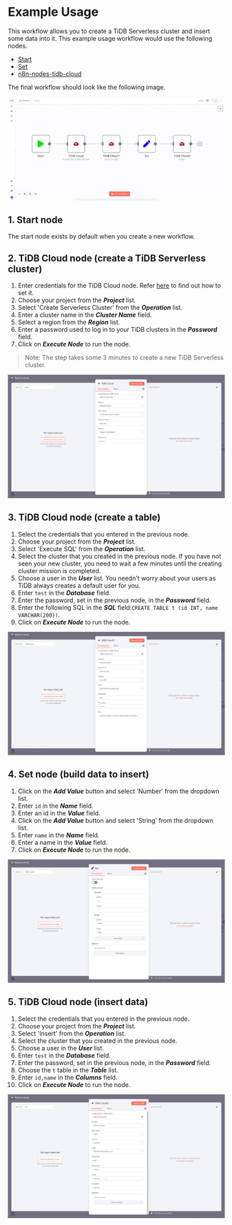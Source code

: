 # Example Usage

This workflow allows you to create a TiDB Serverless cluster and insert some data into it. This example usage workflow would use the following nodes.
- [Start](https://docs.n8n.io/integrations/builtin/core-nodes/n8n-nodes-base.start/)
- [Set](https://docs.n8n.io/integrations/builtin/core-nodes/n8n-nodes-base.set/)
- [n8n-nodes-tidb-cloud]()

The final workflow should look like the following image.

![A workflow with the TiDB Cloud node](/images/workflow.png)

## 1. Start node

The start node exists by default when you create a new workflow.


## 2. TiDB Cloud node (create a TiDB Serverless cluster)

1. Enter credentials for the TiDB Cloud node. Refer [here](/README.md#Credentials) to find out how to set it.
2. Choose your project from the ***Project*** list.
3. Select 'Create Serverless Cluster' from the ***Operation*** list.
4. Enter a cluster name in the ***Cluster Name*** field.
5. Select a region from the ***Region*** list.
6. Enter a password used to log in to your TiDB clusters in the ***Password*** field.
7. Click on ***Execute Node*** to run the node.

> Note: The step takes some 3 minutes to create a new TiDB Serverless cluster.

![Create a TiDB Serverless cluster](/images/create_serverless_cluster.png)

## 3. TiDB Cloud node (create a table)

1. Select the credentials that you entered in the previous node.
2. Choose your project from the ***Project*** list.
3. Select 'Execute SQL' from the ***Operation*** list.
4. Select the cluster that you created in the previous node. If you have not seen your new cluster, you need to wait a few minutes until the creating cluster mission is completed.
5. Choose a user in the ***User*** list. You needn't worry about your users as TiDB always creates a default user for you.
6. Enter `test` in the ***Database*** field.
7. Enter the password, set in the previous node, in the ***Password*** field.
8. Enter the following SQL in the ***SQL*** field:`CREATE TABLE t (id INT, name VARCHAR(200))`.
9. Click on ***Execute Node*** to run the node.

![Create a table](/images/create_table.png)

## 4. Set node (build data to insert)

1. Click on the ***Add Value*** button and select 'Number' from the dropdown list.
2. Enter `id` in the ***Name*** field.
3. Enter an id in the ***Value*** field.
4. Click on the ***Add Value*** button and select 'String' from the dropdown list.
5. Enter `name` in the ***Name*** field.
6. Enter a name in the ***Value*** field.
7. Click on ***Execute Node*** to run the node.

![Build data to insert](/images/set_data.png)

## 5. TiDB Cloud node (insert data)

1. Select the credentials that you entered in the previous node.
2. Choose your project from the ***Project*** list.
3. Select 'Insert' from the ***Operation*** list.
4. Select the cluster that you created in the previous node.
5. Choose a user in the ***User*** list.
6. Enter `test` in the ***Database*** field.
7. Enter the password, set in the previous node, in the ***Password*** field.
8. Choose the `t` table in the ***Table*** list.
9. Enter `id,name` in the ***Columns*** field.
10. Click on ***Execute Node*** to run the node.

![Insert data into TiDB Cloud](/images/insert_data.png)
